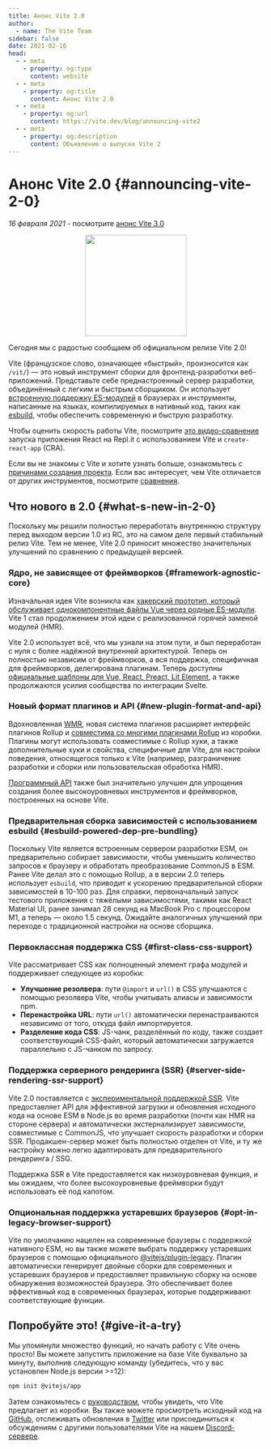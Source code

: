 ```yaml
---
title: Анонс Vite 2.0
author:
  - name: The Vite Team
sidebar: false
date: 2021-02-16
head:
  - - meta
    - property: og:type
      content: website
  - - meta
    - property: og:title
      content: Анонс Vite 2.0
  - - meta
    - property: og:url
      content: https://vite.dev/blog/announcing-vite2
  - - meta
    - property: og:description
      content: Объявление о выпуске Vite 2
---
```


# Анонс Vite 2.0 {#announcing-vite-2-0}

_16 февраля 2021_ - посмотрите [анонс Vite 3.0](./announcing-vite3.md)

<p style="text-align:center">
  <img src="/logo.svg" style="height:200px">
</p>

Сегодня мы с радостью сообщаем об официальном релизе Vite 2.0!

Vite (французское слово, означающее «быстрый», произносится как `/vit/`) — это новый инструмент сборки для фронтенд-разработки веб-приложений. Представьте себе преднастроенный сервер разработки, объединённый с легким и быстрым сборщиком. Он использует [встроенную поддержку ES-модулей](https://developer.mozilla.org/ru/docs/Web/JavaScript/Guide/Modules) в браузерах и инструменты, написанные на языках, компилируемых в нативный код, таких как [esbuild](https://esbuild.github.io/), чтобы обеспечить современную и быструю разработку.

Чтобы оценить скорость работы Vite, посмотрите [это видео-сравнение](https://twitter.com/amasad/status/1355379680275128321) запуска приложения React на Repl.it с использованием Vite и `create-react-app` (CRA).

Если вы не знакомы с Vite и хотите узнать больше, ознакомьтесь с [причинами создания проекта](/guide/why.html). Если вас интересует, чем Vite отличается от других инструментов, посмотрите [сравнения](/guide/comparisons.html).

## Что нового в 2.0 {#what-s-new-in-2-0}

Поскольку мы решили полностью переработать внутреннюю структуру перед выходом версии 1.0 из RC, это на самом деле первый стабильный релиз Vite. Тем не менее, Vite 2.0 приносит множество значительных улучшений по сравнению с предыдущей версией.

### Ядро, не зависящее от фреймворков {#framework-agnostic-core}

Изначальная идея Vite возникла как [хакерский прототип, который обслуживает однокомпонентные файлы Vue через родные ES-модули](https://github.com/vuejs/vue-dev-server). Vite 1 стал продолжением этой идеи с реализованной горячей заменой модулей (HMR).

Vite 2.0 использует всё, что мы узнали на этом пути, и был переработан с нуля с более надёжной внутренней архитектурой. Теперь он полностью независим от фреймворков, а вся поддержка, специфичная для фреймворков, делегирована плагинам. Теперь доступны [официальные шаблоны для Vue, React, Preact, Lit Element](https://github.com/vitejs/vite/tree/main/packages/create-vite), а также продолжаются усилия сообщества по интеграции Svelte.

### Новый формат плагинов и API {#new-plugin-format-and-api}

Вдохновленная [WMR](https://github.com/preactjs/wmr), новая система плагинов расширяет интерфейс плагинов Rollup и [совместима со многими плагинами Rollup](https://vite-rollup-plugins.patak.dev/) из коробки. Плагины могут использовать совместимые с Rollup хуки, а также дополнительные хуки и свойства, специфичные для Vite, для настройки поведения, относящегося только к Vite (например, разграничение разработки и сборки или пользовательская обработка HMR).

[Программный API](/guide/api-javascript.html) также был значительно улучшен для упрощения создания более высокоуровневых инструментов и фреймворков, построенных на основе Vite.

### Предварительная сборка зависимостей с использованием esbuild {#esbuild-powered-dep-pre-bundling}

Поскольку Vite является встроенным сервером разработки ESM, он предварительно собирает зависимости, чтобы уменьшить количество запросов к браузеру и обработать преобразование CommonJS в ESM. Ранее Vite делал это с помощью Rollup, а в версии 2.0 теперь использует `esbuild`, что приводит к ускорению предварительной сборки зависимостей в 10-100 раз. Для справки, первоначальный запуск тестового приложения с тяжёлыми зависимостями, такими как React Material UI, ранее занимал 28 секунд на MacBook Pro с процессором M1, а теперь — около 1.5 секунд. Ожидайте аналогичных улучшений при переходе с традиционной настройки на основе сборщика.

### Первоклассная поддержка CSS {#first-class-css-support}

Vite рассматривает CSS как полноценный элемент графа модулей и поддерживает следующее из коробки:

- **Улучшение резолвера**: пути `@import` и `url()` в CSS улучшаются с помощью резолвера Vite, чтобы учитывать алиасы и зависимости npm.
- **Перенастройка URL**: пути `url()` автоматически перенастраиваются независимо от того, откуда файл импортируется.
- **Разделение кода CSS**: JS-чанк, разделённый по коду, также создает соответствующий CSS-файл, который автоматически загружается параллельно с JS-чанком по запросу.

### Поддержка серверного рендеринга (SSR) {#server-side-rendering-ssr-support}

Vite 2.0 поставляется с [экспериментальной поддержкой SSR](/guide/ssr.html). Vite предоставляет API для эффективной загрузки и обновления исходного кода на основе ESM в Node.js во время разработки (почти как HMR на стороне сервера) и автоматически экстернализирует зависимости, совместимые с CommonJS, что улучшает скорость разработки и сборки SSR. Продакшен-сервер может быть полностью отделен от Vite, и ту же настройку можно легко адаптировать для предварительного рендеринга / SSG.

Поддержка SSR в Vite предоставляется как низкоуровневая функция, и мы ожидаем, что более высокоуровневые фреймворки будут использовать её под капотом.

### Опциональная поддержка устаревших браузеров {#opt-in-legacy-browser-support}

Vite по умолчанию нацелен на современные браузеры с поддержкой нативного ESM, но вы также можете выбрать поддержку устаревших браузеров с помощью официального [@vitejs/plugin-legacy](https://github.com/vitejs/vite/tree/main/packages/plugin-legacy). Плагин автоматически генерирует двойные сборки для современных и устаревших браузеров и предоставляет правильную сборку на основе обнаружения возможностей браузера. Это обеспечивает более эффективный код в современных браузерах, которые поддерживают соответствующие функции.

## Попробуйте это! {#give-it-a-try}

Мы упомянули множество функций, но начать работу с Vite очень просто! Вы можете запустить приложение на базе Vite буквально за минуту, выполнив следующую команду (убедитесь, что у вас установлен Node.js версии >=12):

```bash
npm init @vitejs/app
```

Затем ознакомьтесь с [руководством](/guide/), чтобы увидеть, что Vite предлагает из коробки. Вы также можете просмотреть исходный код на [GitHub](https://github.com/vitejs/vite), отслеживать обновления в [Twitter](https://twitter.com/vite_js) или присоединиться к обсуждениям с другими пользователями Vite на нашем [Discord-сервере](http://chat.vite.dev/).
